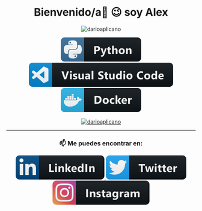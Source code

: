 <h1 align="center" class="text-center">Bienvenido/a👋 😉 soy Alex</h1>
<p align="center" class="text-center"> <img class="img-fluid" src="https://komarev.com/ghpvc/?username=darioaplicano&label=Profile%20views&color=0e75b6&style=flat" alt="darioaplicano" /> </p>

<div align="center" class="text-center mb-4">
  <img class="img-fluid" src="https://github.com/MikeCodesDotNET/ColoredBadges/raw/master/svg/dev/languages/python.svg" alt="python">
  <img class="img-fluid" src="https://raw.githubusercontent.com/MikeCodesDotNET/ColoredBadges/master/svg/dev/tools/visualstudio_code.svg" alt="visual studio code">
  <img class="img-fluid" src="https://raw.githubusercontent.com/MikeCodesDotNET/ColoredBadges/master/svg/dev/tools/docker.svg" alt="docker">
</div>

<div align="center" class="text-center mb-4">
  <p class="text-left"> <a href="https://github.com/ryo-ma/github-profile-trophy"><img class="img-fluid" src="https://github-profile-trophy.vercel.app/?username=darioaplicano" alt="darioaplicano" /></a> </p>
</div>

<hr />

<h3 align="center" class="text-center">📫 Me puedes encontrar en:</h3>
<div align="center" class="text-center">
  <a href="https://www.linkedin.com/in/darioaplicano/">
    <img class="img-fluid" src="https://github.com/MikeCodesDotNET/ColoredBadges/raw/master/svg/social/linkedin.svg" alt="linkedin">
  </a>
  <a href="https://twitter.com/darioaplicano">
    <img class="img-fluid" src="https://github.com/MikeCodesDotNET/ColoredBadges/raw/master/svg/social/twitter.svg" alt="twitter">
  </a>
  <a href="https://www.instagram.com/darioaplicano/">
    <img class="img-fluid" src="https://raw.githubusercontent.com/MikeCodesDotNET/ColoredBadges/master/svg/social/instagram.svg" alt="instagram">
  </a>
</div>
